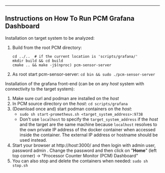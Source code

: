 --------------------------------------------------------------------------------
Instructions on How To Run PCM Grafana Dashboard
--------------------------------------------------------------------------------

Installation on target system to be analyzed:
1.  Build from the root PCM directory:
    ```
    cd ../..  # if the current location is 'scripts/grafana/'
    mkdir build && cd build
    cmake .. && make -j$(nproc) pcm-sensor-server
    ```
2.  As root start pcm-sensor-server:
    `cd bin && sudo ./pcm-sensor-server`


Installation of the grafana front-end (can be on any *host* system with connectivity to the target system):
1.  Make sure curl and podman are installed on the *host*
2.  In PCM source directory on the *host*: `cd scripts/grafana`
3.  (Download once and) start podman containers on the *host*:
       - `sudo sh start-prometheus.sh <target_system_address>:9738`
       - Don't use `localhost` to specify the `target_system_address` if the *host* and the target are the same machine because `localhost` resolves to the own private IP address of the docker container when accessed inside the container. The external IP address or hostname should be used instead.
4.  Start your browser at http://*host*:3000/ and then login with admin user, password admin . Change the password and then click on "**Home**" (left top corner) -> "Processor Counter Monitor (PCM) Dashboard"
5.  You can also stop and delete the containers when needed: `sudo sh stop.sh`

